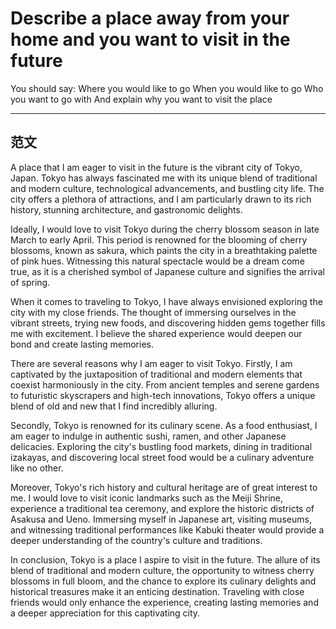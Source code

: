 # Describe a place away from your home and you want to visit in the future
You should say:
    Where you would like to go
    When you would like to go
    Who you want to go with
    And explain why you want to visit the place

---

## 范文
A place that I am eager to visit in the future is the vibrant city of Tokyo, Japan. Tokyo has always fascinated me with its unique blend of traditional and modern culture, technological advancements, and bustling city life. The city offers a plethora of attractions, and I am particularly drawn to its rich history, stunning architecture, and gastronomic delights.

Ideally, I would love to visit Tokyo during the cherry blossom season in late March to early April. This period is renowned for the blooming of cherry blossoms, known as sakura, which paints the city in a breathtaking palette of pink hues. Witnessing this natural spectacle would be a dream come true, as it is a cherished symbol of Japanese culture and signifies the arrival of spring.

When it comes to traveling to Tokyo, I have always envisioned exploring the city with my close friends. The thought of immersing ourselves in the vibrant streets, trying new foods, and discovering hidden gems together fills me with excitement. I believe the shared experience would deepen our bond and create lasting memories.

There are several reasons why I am eager to visit Tokyo. Firstly, I am captivated by the juxtaposition of traditional and modern elements that coexist harmoniously in the city. From ancient temples and serene gardens to futuristic skyscrapers and high-tech innovations, Tokyo offers a unique blend of old and new that I find incredibly alluring.

Secondly, Tokyo is renowned for its culinary scene. As a food enthusiast, I am eager to indulge in authentic sushi, ramen, and other Japanese delicacies. Exploring the city's bustling food markets, dining in traditional izakayas, and discovering local street food would be a culinary adventure like no other.

Moreover, Tokyo's rich history and cultural heritage are of great interest to me. I would love to visit iconic landmarks such as the Meiji Shrine, experience a traditional tea ceremony, and explore the historic districts of Asakusa and Ueno. Immersing myself in Japanese art, visiting museums, and witnessing traditional performances like Kabuki theater would provide a deeper understanding of the country's culture and traditions.

In conclusion, Tokyo is a place I aspire to visit in the future. The allure of its blend of traditional and modern culture, the opportunity to witness cherry blossoms in full bloom, and the chance to explore its culinary delights and historical treasures make it an enticing destination. Traveling with close friends would only enhance the experience, creating lasting memories and a deeper appreciation for this captivating city.